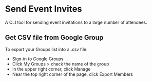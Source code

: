 # Send Event Invites 
A  CLI tool for sending event invitations to a large number of attendees.

## Get CSV file from Google Group

To export your Groups list into a .csv file:</br>
- Sign-in to Google Groups
- Click My Groups > check the name of the group
- In the upper right corner, click Manage
- Near the top right corner of the page, click Export Members


